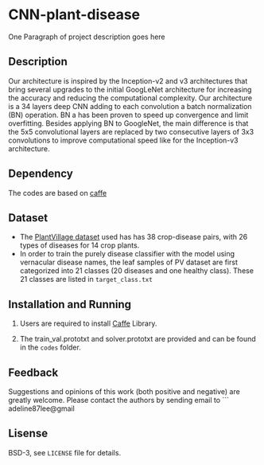 # CNN-plant-disease

One Paragraph of project description goes here

## Description
Our architecture is inspired by the Inception-v2 and v3 architectures that bring several upgrades to the initial GoogLeNet architecture
for increasing the accuracy and reducing the computational complexity. Our architecture is a 34 layers deep CNN adding to each 
convolution a batch normalization (BN) operation. BN a has been proven to speed up convergence and limit overfitting. Besides applying 
BN to GoogleNet, the main difference is that the 5x5 convolutional layers are replaced by two consecutive layers of 3x3 convolutions to
improve computational speed like for the Inception-v3 architecture. 

## Dependency
The codes are based on [caffe](http://caffe.berkeleyvision.org/)

## Dataset
* The [PlantVillage dataset](https://github.com/spMohanty/PlantVillage-Dataset) used has has 38 crop-disease pairs, with 26 types of diseases for 14 crop plants.
* In order to train the purely disease classifier with the model using vernacular disease names, the leaf samples of PV dataset are first categorized into 21 classes (20 diseases and one healthy class).
These 21 classes are listed in  ```target_class.txt```

## Installation and Running

1. Users are required to install [Caffe](https://github.com/BVLC/caffe) Library.

2. The train_val.prototxt and solver.prototxt are provided and can be found in the  ```codes``` folder.


## Feedback
Suggestions and opinions of this work (both positive and negative) are greatly welcome. Please contact the authors by sending email to ``` adeline87lee@gmail

## Lisense
BSD-3, see ``` LICENSE ``` file for details.
